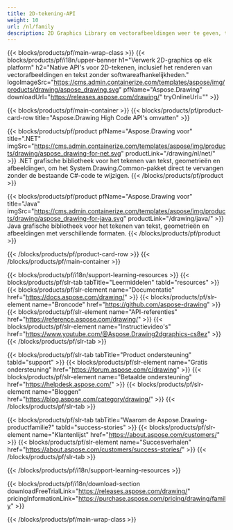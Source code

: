 ```yaml
---
title: 2D-tekening-API
weight: 10
url: /nl/family
description: 2D Graphics Library om vectorafbeeldingen weer te geven, tekst weer te geven en tekenresultaten op te slaan in veelgebruikte grafische bestandsformaten
---
```


{{< blocks/products/pf/main-wrap-class >}}
{{< blocks/products/pf/i18n/upper-banner h1="Verwerk 2D-graphics op elk platform" h2="Native API's voor 2D-tekenen, inclusief het renderen van vectorafbeeldingen en tekst zonder softwareafhankelijkheden." logoImageSrc="https://cms.admin.containerize.com/templates/aspose/img/products/drawing/aspose_drawing.svg" pfName="Aspose.Drawing" downloadUrl="https://releases.aspose.com/drawing/" tryOnlineUrl="" >}}

{{< blocks/products/pf/main-container >}}
{{< blocks/products/pf/product-card-row title="Aspose.Drawing High Code API's omvatten" >}}

{{< blocks/products/pf/product pfName="Aspose.Drawing voor" title=".NET" imgSrc="https://cms.admin.containerize.com/templates/aspose/img/products/drawing/aspose_drawing-for-net.svg" productLink="/drawing/nl/net/" >}}
.NET grafische bibliotheek voor het tekenen van tekst, geometrieën en afbeeldingen, om het System.Drawing.Common-pakket direct te vervangen zonder de bestaande C#-code te wijzigen.
{{< /blocks/products/pf/product >}}

{{< blocks/products/pf/product pfName="Aspose.Drawing voor" title="Java" imgSrc="https://cms.admin.containerize.com/templates/aspose/img/products/drawing/aspose_drawing-for-java.svg" productLink="/drawing/java/" >}}
Java grafische bibliotheek voor het tekenen van tekst, geometrieën en afbeeldingen met verschillende formaten.
{{< /blocks/products/pf/product >}}

{{< /blocks/products/pf/product-card-row >}}
{{< /blocks/products/pf/main-container >}}

{{< blocks/products/pf/i18n/support-learning-resources >}}
{{< blocks/products/pf/slr-tab tabTitle="Leermiddelen" tabId="resources" >}}
{{< blocks/products/pf/slr-element name="Documentatie" href="https://docs.aspose.com/drawing/" >}}
{{< blocks/products/pf/slr-element name="Broncode" href="https://github.com/aspose-drawing" >}}
{{< blocks/products/pf/slr-element name="API-referenties" href="https://reference.aspose.com/drawing/" >}}
{{< blocks/products/pf/slr-element name="Instructievideo's" href="https://www.youtube.com/@Aspose.Drawing2dgraphics-cs8ez" >}}
{{< /blocks/products/pf/slr-tab >}}

{{< blocks/products/pf/slr-tab tabTitle="Product ondersteuning" tabId="support" >}}
{{< blocks/products/pf/slr-element name="Gratis ondersteuning" href="https://forum.aspose.com/c/drawing" >}}
{{< blocks/products/pf/slr-element name="Betaalde ondersteuning" href="https://helpdesk.aspose.com/" >}}
{{< blocks/products/pf/slr-element name="Bloggen" href="https://blog.aspose.com/category/drawing/" >}}
{{< /blocks/products/pf/slr-tab >}}

{{< blocks/products/pf/slr-tab tabTitle="Waarom de Aspose.Drawing-productfamilie?" tabId="success-stories" >}}
{{< blocks/products/pf/slr-element name="Klantenlijst" href="https://about.aspose.com/customers/" >}}
{{< blocks/products/pf/slr-element name="Succesverhalen" href="https://about.aspose.com/customers/success-stories/" >}}
{{< /blocks/products/pf/slr-tab >}}

{{< /blocks/products/pf/i18n/support-learning-resources >}}

{{< blocks/products/pf/i18n/download-section downloadFreeTrialLink="https://releases.aspose.com/drawing/" pricingInformationLink="https://purchase.aspose.com/pricing/drawing/family" >}}

{{< /blocks/products/pf/main-wrap-class >}}
